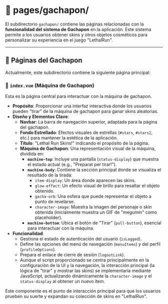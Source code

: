 # 🎰 pages/gachapon/

El subdirectorio `gachapon/` contiene las páginas relacionadas con la **funcionalidad del sistema de Gachapon** en la aplicación. Este sistema permite a los usuarios obtener skins y otros objetos cosméticos para personalizar su experiencia en el juego "LethalRun".

---

## 📄 Páginas del Gachapon

Actualmente, este subdirectorio contiene la siguiente página principal:

### 🌟 `index.vue` (Máquina de Gachapon)

Esta es la página central para interactuar con la máquina de gachapon.

* **Propósito**: Proporcionar una interfaz interactiva donde los usuarios pueden "tirar" de la máquina de gachapon para ganar skins aleatorias.
* **Diseño y Elementos Clave**:
    * **Navbar**: La barra de navegación superior, adaptada para la página del gachapon.
    * **Fondo Estrellado**: Efectos visuales de estrellas (`#stars`, `#stars2`, etc.) para mantener la estética de la aplicación.
    * **Título**: "Lethal Run Skins!" indicando el propósito de la página.
    * **Máquina de Gachapon**: Una representación visual de la máquina, dividida en:
        * **`machine-top`**: Incluye una pantalla (`status-display`) que muestra el estado actual (e.g., "Preparat per tirar!").
        * **`machine-body`**: Contiene la sección principal donde se visualiza el resultado de la tirada:
            * `item-display`: Un área donde aparecen las skins.
            * `glow-effect`: Un efecto visual de brillo para resaltar el objeto obtenido.
            * `gacha-orb`: Una esfera que puede representar el objeto a punto de revelarse.
            * `character-image`: Muestra la imagen del personaje o skin obtenida (inicialmente muestra un GIF de "megumin" como placeholder).
        * **`machine-bottom`**: Ubica el botón de "Tirar" (`pull-button`), esencial para interactuar con la máquina.
* **Funcionalidad**:
    * Gestiona el estado de autenticación del usuario (`isLogged`).
    * Define las opciones del menú de navegación (`menuItems`) y del perfil (`profileOptions`).
    * Prepara el enlace de cierre de sesión (`logoutLink`).
    * Aunque el script proporcionado se centra principalmente en la configuración de la UI y la navegación, la interacción principal (la lógica de "tirar" y mostrar las skins) se implementaría mediante JavaScript, actualizando dinámicamente la `character-image` y el `status-display` al obtener un nuevo ítem.

Este componente es el punto de interacción principal para que los usuarios prueben su suerte y expandan su colección de skins en "LethalRun".